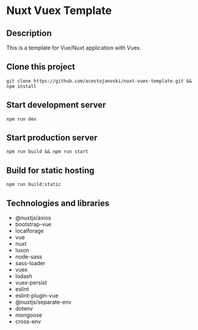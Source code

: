 # Nuxt Vuex Template

## Description

This is a template for Vue/Nuxt application with Vuex.

## Clone this project

`git clone https://github.com/acestojanoski/nuxt-vuex-template.git && npm install`

## Start development server

`npm run dev`

## Start production server

`npm run build && npm run start`

## Build for static hosting

`npm run build:static`

## Technologies and libraries

*   @nuxtjs/axios
*   bootstrap-vue
*   localforage
*   vue
*   nuxt
*   luxon
*   node-sass
*   sass-loader
*   vuex
*   lodash
*   vuex-persist
*   eslint
*   eslint-plugin-vue
*   @nuxtjs/separate-env
*   dotenv
*   mongoose
*   cross-env
